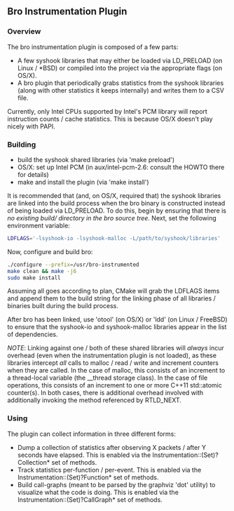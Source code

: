 
## Bro Instrumentation Plugin ##

### Overview ###

The bro instrumentation plugin is composed of a few parts:

* A few syshook libraries that may either be loaded via LD_PRELOAD (on Linux / *BSD) or compiled into the project via the appropriate flags (on OS/X).
* A bro plugin that periodically grabs statistics from the syshook libraries (along with other statistics it keeps internally) and writes them to a CSV file.

Currently, only Intel CPUs supported by Intel's PCM library will report instruction counts / cache statistics.  This is because OS/X doesn't play nicely with PAPI.

### Building ###

* build the syshook shared libraries (via 'make preload')
* OS/X: set up Intel PCM (in aux/intel-pcm-2.6: consult the HOWTO there for details)
* make and install the plugin (via 'make install')

It is recommended that (and, on OS/X, required that) the syshook libraries are linked into the build process when the bro binary is constructed instead of being loaded via LD_PRELOAD.  To do this, begin by ensuring that there is *no existing build/ directory in the bro source tree*.  Next, set the following environment variable:

```bash
LDFLAGS='-lsyshook-io -lsyshook-malloc -L/path/to/syshook/libraries'
```

Now, configure and build bro:

```bash
./configure --prefix=/usr/bro-instrumented
make clean && make -j6
sudo make install
```

Assuming all goes according to plan, CMake will grab the LDFLAGS items and append them to the build string for the linking phase of all libraries / binaries built during the build process.

After bro has been linked, use 'otool' (on OS/X) or 'ldd' (on Linux / FreeBSD) to ensure that the syshook-io and syshook-malloc libraries appear in the list of dependencies.

*NOTE*: Linking against one / both of these shared libraries will _always_ incur overhead (even when the instrumentation plugin is not loaded), as these libraries intercept *all* calls to malloc / read / write and increment counters when they are called.  In the case of malloc, this consists of an increment to a thread-local variable (the __thread storage class).  In the case of file operations, this consists of an increment to one or more C++11 std::atomic counter(s).  In both cases, there is additional overhead involved with additionally invoking the method referenced by RTLD_NEXT.

### Using ###

The plugin can collect information in three different forms:

* Dump a collection of statistics after observing X packets / after Y seconds have elapsed.  This is enabled via the Instrumentation::(Set)?Collection* set of methods.
* Track statistics per-function / per-event.  This is enabled via the Instrumentation::(Set)?Function* set of methods.
* Build call-graphs (meant to be parsed by the graphviz 'dot' utility) to visualize what the code is doing.  This is enabled via the Instrumentation::(Set)?CallGraph* set of methods.
